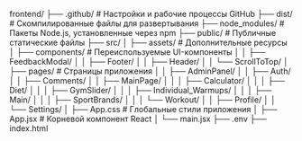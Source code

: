 frontend/
├── .github/                     # Настройки и рабочие процессы GitHub
├── dist/                        # Скомпилированные файлы для развертывания
├── node_modules/                # Пакеты Node.js, установленные через npm
├── public/                      # Публичные статические файлы
├── src/
│   ├── assets/                  # Дополнительные ресурсы
│   ├── components/              # Переиспользуемые UI-компоненты
│   │   ├── FeedbackModal/
│   │   ├── Footer/
│   │   ├── Header/
│   │   └── ScrollToTop/
│   ├── pages/                   # Страницы приложения
│   │   ├── AdminPanel/
│   │   ├── Auth/
│   │   ├── Comments/
│   │   ├── MainPage/
│   │   │   ├── Calculator/
│   │   │   ├── Diet/
│   │   │   ├── GymSlider/
│   │   │   ├── Individual_Warmups/
│   │   │   ├── Main/
│   │   │   ├── SportBrands/
│   │   │   └── Workout/
│   │   ├── Profile/
│   │   └── Settings/
│   ├── App.css                  # Глобальные стили приложения
│   ├── App.jsx                  # Корневой компонент React
│   └── main.jsx
├── .env
├── index.html
